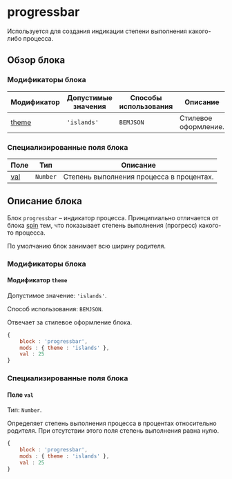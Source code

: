 # progressbar

Используется для создания индикации степени выполнения какого-либо процесса.

## Обзор блока

### Модификаторы блока

| Модификатор | Допустимые значения | Способы использования | Описание |
| ----------- | ------------------- | -------------------- | -------- |
| <a href="#theme">theme</a> | <code>'islands'</code> | <code>BEMJSON</code> | Стилевое оформление. |

### Специализированные поля блока

| Поле | Тип | Описание |
| ---- | --- | -------- |
| <a href="#val">val</a> | <code>Number</code> | Степень выполнения процесса в процентах. |

## Описание блока

Блок `progressbar` – индикатор процесса. Принципиально отличается от блока [spin](../spin/spin.ru.md) тем, что показывает степень выполнения (прогресс) какого-то процесса.

По умолчанию блок занимает всю ширину родителя.

### Модификаторы блока

<a name="theme"></a>

#### Модификатор `theme`

Допустимое значение: `'islands'`.

Способ использования: `BEMJSON`.

Отвечает за стилевое оформление блока.

```js
{
    block : 'progressbar',
    mods : { theme : 'islands' },
    val : 25
}
```

### Специализированные поля блока

<a name="val"></a>

#### Поле `val`

Тип: `Number`.

Определяет степень выполнения процесса в процентах относительно родителя. При отсутствии этого поля степень выполнения равна нулю.

```js
{
    block : 'progressbar',
    mods : { theme : 'islands' },
    val : 25
}
```
